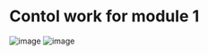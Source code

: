# Contol work for module 1
![image](https://user-images.githubusercontent.com/89276595/196873891-0a171379-891f-4e51-a044-96de8441dd65.png)
![image](https://user-images.githubusercontent.com/89276595/196873930-b09010f9-e0fd-403c-98c0-d681f7aeb660.png)
